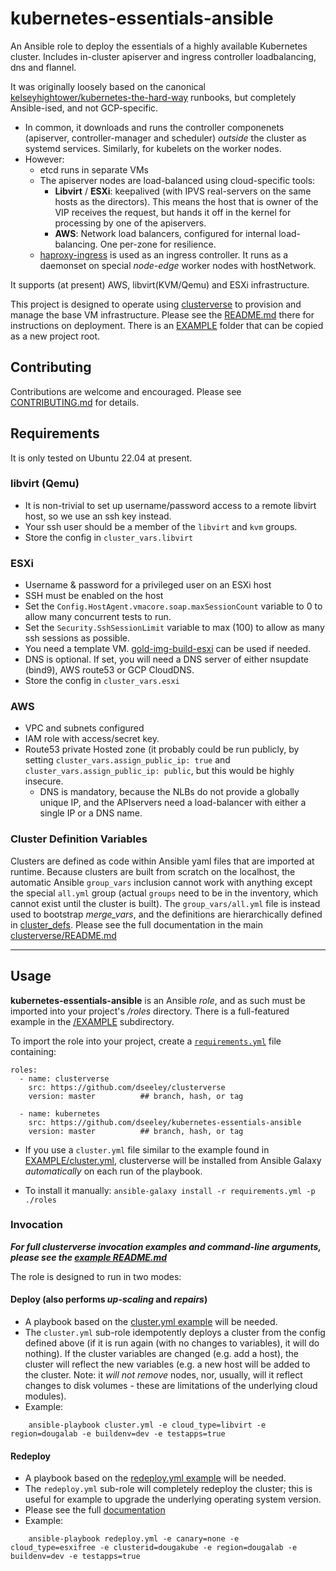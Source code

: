 # kubernetes-essentials-ansible
An Ansible role to deploy the essentials of a highly available Kubernetes cluster. Includes in-cluster apiserver and ingress controller loadbalancing, dns and flannel.

It was originally loosely based on the canonical [kelseyhightower/kubernetes-the-hard-way](https://github.com/kelseyhightower/kubernetes-the-hard-way) runbooks, but completely Ansible-ised, and not GCP-specific.
+ In common, it downloads and runs the controller componenets (apiserver, controller-manager and scheduler) _outside_ the cluster as systemd services.  Similarly, for kubelets on the worker nodes.  
+ However:
  + etcd runs in separate VMs
  + The apiserver nodes are load-balanced using cloud-specific tools:
    + **Libvirt** / **ESXi**: keepalived (with IPVS real-servers on the same hosts as the directors).  This means the host that is owner of the VIP receives the request, but hands it off in the kernel for processing by one of the apiservers.
    + **AWS**: Network load balancers, configured for internal load-balancing.  One per-zone for resilience.
  + [haproxy-ingress](https://haproxy-ingress.github.io/) is used as an ingress controller.  It runs as a daemonset on special _node-edge_ worker nodes with hostNetwork.

It supports (at present) AWS, libvirt(KVM/Qemu) and ESXi infrastructure.  

This project is designed to operate using [clusterverse](https://github.com/dseeley/clusterverse) to provision and manage the base VM infrastructure.  Please see the [README.md](https://github.com/dseeley/clusterverse/blob/master/README.md) there for instructions on deployment.  There is an [EXAMPLE](https://github.com/dseeley/kubernetes-essentials-ansible/tree/master/EXAMPLE) folder that can be copied as a new project root.

## Contributing
Contributions are welcome and encouraged.  Please see [CONTRIBUTING.md](https://github.com/dseeley/kubernetes-essentials-ansible/blob/master/CONTRIBUTING.md) for details.

## Requirements

It is only tested on Ubuntu 22.04 at present.

### libvirt (Qemu)
+ It is non-trivial to set up username/password access to a remote libvirt host, so we use an ssh key instead.
+ Your ssh user should be a member of the `libvirt` and `kvm` groups.
+ Store the config in `cluster_vars.libvirt`

### ESXi
+ Username & password for a privileged user on an ESXi host
+ SSH must be enabled on the host
+ Set the `Config.HostAgent.vmacore.soap.maxSessionCount` variable to 0 to allow many concurrent tests to run.   
+ Set the `Security.SshSessionLimit` variable to max (100) to allow as many ssh sessions as possible.   
+ You need a template VM.  [gold-img-build-esxi](https://github.com/dseeley/gold-img-build-esxi) can be used if needed.
+ DNS is optional.  If set, you will need a DNS server of either nsupdate (bind9), AWS route53 or GCP CloudDNS.
+ Store the config in `cluster_vars.esxi` 

### AWS
+ VPC and subnets configured
+ IAM role with access/secret key.
+ Route53 private Hosted zone (it probably could be run publicly, by setting `cluster_vars.assign_public_ip: true` and `cluster_vars.assign_public_ip: public`, but this would be highly insecure.
  + DNS is mandatory, because the NLBs do not provide a globally unique IP, and the APIservers need a load-balancer with either a single IP or a DNS name.


### Cluster Definition Variables
Clusters are defined as code within Ansible yaml files that are imported at runtime.  Because clusters are built from scratch on the localhost, the automatic Ansible `group_vars` inclusion cannot work with anything except the special `all.yml` group (actual `groups` need to be in the inventory, which cannot exist until the cluster is built).  The `group_vars/all.yml` file is instead used to bootstrap _merge_vars_, and the definitions are hierarchically defined in [cluster_defs](https://github.com/dseeley/kubernetes-essentials-ansible/tree/master/EXAMPLE/cluster_defs).  Please see the full documentation in the main [clusterverse/README.md](https://github.com/dseeley/clusterverse/blob/master/README.md#cluster-definition-variables)


---
## Usage
**kubernetes-essentials-ansible** is an Ansible _role_, and as such must be imported into your project's _/roles_ directory.  There is a full-featured example in the [/EXAMPLE](https://github.com/dseeley/kubernetes-essentials-ansible/tree/master/EXAMPLE) subdirectory.

To import the role into your project, create a [`requirements.yml`](https://github.com/dseeley/kubernetes-essentials-ansible/blob/master/EXAMPLE/requirements.yml) file containing:
```
roles:
  - name: clusterverse
    src: https://github.com/dseeley/clusterverse
    version: master          ## branch, hash, or tag 

  - name: kubernetes
    src: https://github.com/dseeley/kubernetes-essentials-ansible
    version: master          ## branch, hash, or tag 
```
+ If you use a `cluster.yml` file similar to the example found in [EXAMPLE/cluster.yml](https://github.com/dseeley/kubernetes-essentials-ansible/blob/master/EXAMPLE/cluster.yml), clusterverse will be installed from Ansible Galaxy _automatically_ on each run of the playbook.

+ To install it manually: `ansible-galaxy install -r requirements.yml -p ./roles`


### Invocation

_**For full clusterverse invocation examples and command-line arguments, please see the [example README.md](https://github.com/dseeley/clusterverse/blob/master/EXAMPLE/README.md)**_

The role is designed to run in two modes:
#### Deploy (also performs _up-scaling_ and _repairs_)
+ A playbook based on the [cluster.yml example](https://github.com/dseeley/clusterverse/tree/master/EXAMPLE/cluster.yml) will be needed.
+ The `cluster.yml` sub-role idempotently deploys a cluster from the config defined above (if it is run again (with no changes to variables), it will do nothing).  If the cluster variables are changed (e.g. add a host), the cluster will reflect the new variables (e.g. a new host will be added to the cluster.  Note: it _will not remove_ nodes, nor, usually, will it reflect changes to disk volumes - these are limitations of the underlying cloud modules).
+ Example:
```
    ansible-playbook cluster.yml -e cloud_type=libvirt -e region=dougalab -e buildenv=dev -e testapps=true
```

#### Redeploy
+ A playbook based on the [redeploy.yml example](https://github.com/dseeley/clusterverse/tree/master/EXAMPLE/redeploy.yml) will be needed.
+ The `redeploy.yml` sub-role will completely redeploy the cluster; this is useful for example to upgrade the underlying operating system version.
+ Please see the full [documentation](#https://github.com/dseeley/clusterverse#redeploy)
+ Example:
```
    ansible-playbook redeploy.yml -e canary=none -e cloud_type=esxifree -e clusterid=dougakube -e region=dougalab -e buildenv=dev -e testapps=true
  ```
